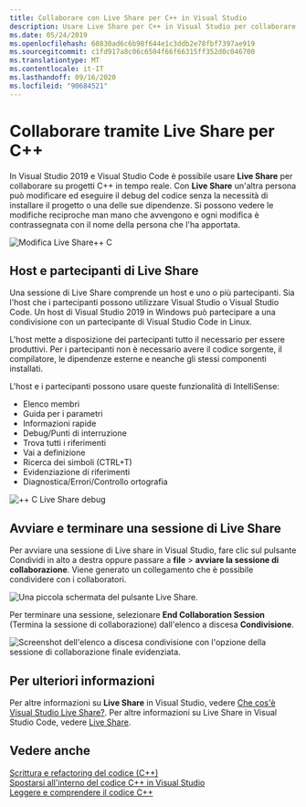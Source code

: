 ```yaml
---
title: Collaborare con Live Share per C++ in Visual Studio
description: Usare Live Share per C++ in Visual Studio per collaborare e condividere codice in tempo reale.
ms.date: 05/24/2019
ms.openlocfilehash: 60830ad6c6b98f644e1c3ddb2e78fbf7397ae919
ms.sourcegitcommit: c1fd917a8c06c6504f66f66315ff352d0c046700
ms.translationtype: MT
ms.contentlocale: it-IT
ms.lasthandoff: 09/16/2020
ms.locfileid: "90684521"
---
```

# <a name="collaborate-using-live-share-for-c"></a>Collaborare tramite Live Share per C++

In Visual Studio 2019 e Visual Studio Code è possibile usare **Live Share** per collaborare su progetti C++ in tempo reale. Con **Live Share** un'altra persona può modificare ed eseguire il debug del codice senza la necessità di installare il progetto o una delle sue dipendenze. Si possono vedere le modifiche reciproche man mano che avvengono e ogni modifica è contrassegnata con il nome della persona che l'ha apportata.

![Modifica Live Share&#43;&#43; C](../ide/media/live-share-edit-cpp.png "Modifica di Live Share in C++")

## <a name="live-share-host-and-guests"></a>Host e partecipanti di Live Share

Una sessione di Live Share comprende un host e uno o più partecipanti. Sia l'host che i partecipanti possono utilizzare Visual Studio o Visual Studio Code. Un host di Visual Studio 2019 in Windows può partecipare a una condivisione con un partecipante di Visual Studio Code in Linux.

L'host mette a disposizione dei partecipanti tutto il necessario per essere produttivi. Per i partecipanti non è necessario avere il codice sorgente, il compilatore, le dipendenze esterne e neanche gli stessi componenti installati.

L'host e i partecipanti possono usare queste funzionalità di IntelliSense:

- Elenco membri
- Guida per i parametri
- Informazioni rapide
- Debug/Punti di interruzione
- Trova tutti i riferimenti
- Vai a definizione
- Ricerca dei simboli (CTRL+T)
- Evidenziazione di riferimenti
- Diagnostica/Errori/Controllo ortografia

![&#43;&#43; C Live Share debug](../ide/media/live-share-debug-cpp.png "Live Share debug in C++")

## <a name="start-and-end-a-live-share-session"></a>Avviare e terminare una sessione di Live Share

Per avviare una sessione di Live share in Visual Studio, fare clic sul pulsante Condividi in alto a destra oppure passare a **file**  >  **avviare la sessione di collaborazione**. Viene generato un collegamento che è possibile condividere con i collaboratori.

![Una piccola schermata del pulsante Live Share.](../ide/media/live-share-button-cpp.png "Pulsante Live Share")

Per terminare una sessione, selezionare **End Collaboration Session** (Termina la sessione di collaborazione) dall'elenco a discesa **Condivisione**.

![Screenshot dell'elenco a discesa condivisione con l'opzione della sessione di collaborazione finale evidenziata.](../ide/media/live-share-end-session-cpp.png "Pulsante Live Share")

## <a name="for-more-information"></a>Per ulteriori informazioni

Per altre informazioni su **Live Share** in Visual Studio, vedere [Che cos'è Visual Studio Live Share?](/visualstudio/liveshare/). Per altre informazioni su Live Share in Visual Studio Code, vedere [Live Share](https://marketplace.visualstudio.com/items?itemName=ms-vsliveshare.vsliveshare).

## <a name="see-also"></a>Vedere anche

[Scrittura e refactoring del codice (C++)](writing-and-refactoring-code-cpp.md)</br>
[Spostarsi all'interno del codice C++ in Visual Studio](navigate-code-cpp.md)</br>
[Leggere e comprendere il codice C++](read-and-understand-code-cpp.md)</br>
